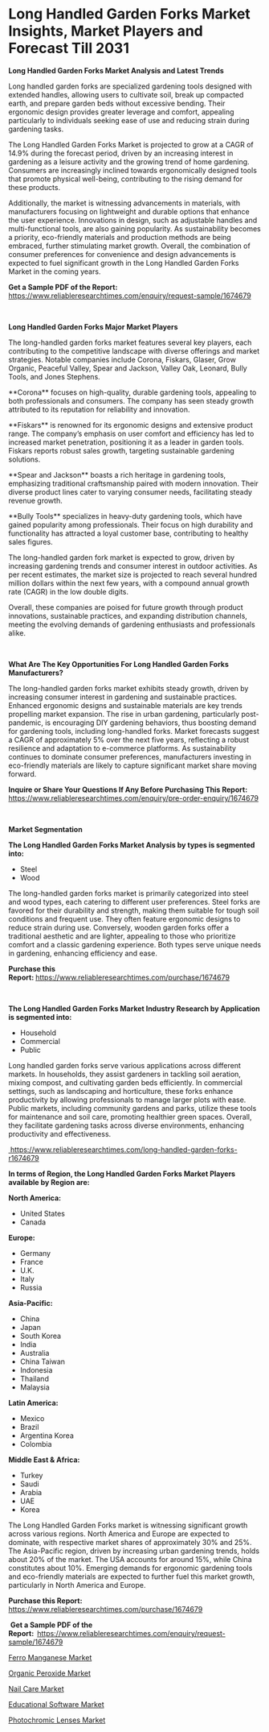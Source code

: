 <p><h1>Long Handled Garden Forks Market Insights, Market Players and Forecast Till 2031</h1></p><p><strong>Long Handled Garden Forks Market Analysis and Latest Trends</strong></p>
<p><p>Long handled garden forks are specialized gardening tools designed with extended handles, allowing users to cultivate soil, break up compacted earth, and prepare garden beds without excessive bending. Their ergonomic design provides greater leverage and comfort, appealing particularly to individuals seeking ease of use and reducing strain during gardening tasks.</p><p>The Long Handled Garden Forks Market is projected to grow at a CAGR of 14.9% during the forecast period, driven by an increasing interest in gardening as a leisure activity and the growing trend of home gardening. Consumers are increasingly inclined towards ergonomically designed tools that promote physical well-being, contributing to the rising demand for these products. </p><p>Additionally, the market is witnessing advancements in materials, with manufacturers focusing on lightweight and durable options that enhance the user experience. Innovations in design, such as adjustable handles and multi-functional tools, are also gaining popularity. As sustainability becomes a priority, eco-friendly materials and production methods are being embraced, further stimulating market growth. Overall, the combination of consumer preferences for convenience and design advancements is expected to fuel significant growth in the Long Handled Garden Forks Market in the coming years.</p></p>
<p><strong>Get a Sample PDF of the Report:&nbsp;</strong> <a href="https://www.reliableresearchtimes.com/enquiry/request-sample/1674679?utm_campaign=1266&utm_medium=2&utm_source=Github&utm_content=ia&utm_term=10102024&utm_id=long-handled-garden-forks">https://www.reliableresearchtimes.com/enquiry/request-sample/1674679</a></p>
<p>&nbsp;</p>
<p><strong>Long Handled Garden Forks Major Market Players</strong></p>
<p><p>The long-handled garden forks market features several key players, each contributing to the competitive landscape with diverse offerings and market strategies. Notable companies include Corona, Fiskars, Glaser, Grow Organic, Peaceful Valley, Spear and Jackson, Valley Oak, Leonard, Bully Tools, and Jones Stephens.</p><p>**Corona** focuses on high-quality, durable gardening tools, appealing to both professionals and consumers. The company has seen steady growth attributed to its reputation for reliability and innovation. </p><p>**Fiskars** is renowned for its ergonomic designs and extensive product range. The company’s emphasis on user comfort and efficiency has led to increased market penetration, positioning it as a leader in garden tools. Fiskars reports robust sales growth, targeting sustainable gardening solutions.</p><p>**Spear and Jackson** boasts a rich heritage in gardening tools, emphasizing traditional craftsmanship paired with modern innovation. Their diverse product lines cater to varying consumer needs, facilitating steady revenue growth. </p><p>**Bully Tools** specializes in heavy-duty gardening tools, which have gained popularity among professionals. Their focus on high durability and functionality has attracted a loyal customer base, contributing to healthy sales figures.</p><p>The long-handled garden fork market is expected to grow, driven by increasing gardening trends and consumer interest in outdoor activities. As per recent estimates, the market size is projected to reach several hundred million dollars within the next few years, with a compound annual growth rate (CAGR) in the low double digits.</p><p>Overall, these companies are poised for future growth through product innovations, sustainable practices, and expanding distribution channels, meeting the evolving demands of gardening enthusiasts and professionals alike.</p></p>
<p>&nbsp;</p>
<p><strong>What Are The Key Opportunities For Long Handled Garden Forks Manufacturers?</strong></p>
<p><p>The long-handled garden forks market exhibits steady growth, driven by increasing consumer interest in gardening and sustainable practices. Enhanced ergonomic designs and sustainable materials are key trends propelling market expansion. The rise in urban gardening, particularly post-pandemic, is encouraging DIY gardening behaviors, thus boosting demand for gardening tools, including long-handled forks. Market forecasts suggest a CAGR of approximately 5% over the next five years, reflecting a robust resilience and adaptation to e-commerce platforms. As sustainability continues to dominate consumer preferences, manufacturers investing in eco-friendly materials are likely to capture significant market share moving forward.</p></p>
<p><strong>Inquire or Share Your Questions If Any Before Purchasing This Report:</strong> <a href="https://www.reliableresearchtimes.com/enquiry/pre-order-enquiry/1674679?utm_campaign=1266&utm_medium=2&utm_source=Github&utm_content=ia&utm_term=10102024&utm_id=long-handled-garden-forks">https://www.reliableresearchtimes.com/enquiry/pre-order-enquiry/1674679</a></p>
<p>&nbsp;</p>
<p><strong>Market Segmentation</strong></p>
<p><strong>The Long Handled Garden Forks Market Analysis by types is segmented into:</strong></p>
<p><ul><li>Steel</li><li>Wood</li></ul></p>
<p><p>The long-handled garden forks market is primarily categorized into steel and wood types, each catering to different user preferences. Steel forks are favored for their durability and strength, making them suitable for tough soil conditions and frequent use. They often feature ergonomic designs to reduce strain during use. Conversely, wooden garden forks offer a traditional aesthetic and are lighter, appealing to those who prioritize comfort and a classic gardening experience. Both types serve unique needs in gardening, enhancing efficiency and ease.</p></p>
<p><strong>Purchase this Report:&nbsp;</strong><a href="https://www.reliableresearchtimes.com/purchase/1674679?utm_campaign=1266&utm_medium=2&utm_source=Github&utm_content=ia&utm_term=10102024&utm_id=long-handled-garden-forks">https://www.reliableresearchtimes.com/purchase/1674679</a></p>
<p>&nbsp;</p>
<p><strong>The Long Handled Garden Forks Market Industry Research by Application is segmented into:</strong></p>
<p><ul><li>Household</li><li>Commercial</li><li>Public</li></ul></p>
<p><p>Long handled garden forks serve various applications across different markets. In households, they assist gardeners in tackling soil aeration, mixing compost, and cultivating garden beds efficiently. In commercial settings, such as landscaping and horticulture, these forks enhance productivity by allowing professionals to manage larger plots with ease. Public markets, including community gardens and parks, utilize these tools for maintenance and soil care, promoting healthier green spaces. Overall, they facilitate gardening tasks across diverse environments, enhancing productivity and effectiveness.</p></p>
<p><a href="https://www.reliableresearchtimes.com/long-handled-garden-forks-r1674679?utm_campaign=1266&utm_medium=2&utm_source=Github&utm_content=ia&utm_term=10102024&utm_id=long-handled-garden-forks">&nbsp;https://www.reliableresearchtimes.com/long-handled-garden-forks-r1674679</a></p>
<p><strong>In terms of Region, the Long Handled Garden Forks Market Players available by Region are:</strong></p>
<p>
    <p> <strong> North America: </strong>
        <ul>
            <li>United States</li>
            <li>Canada</li>
        </ul>
        </p> 
    <p> <strong> Europe: </strong>
        <ul>
            <li>Germany</li>
            <li>France</li>
            <li>U.K.</li>
            <li>Italy</li>
            <li>Russia</li>
        </ul>
        </p> 
    <p> <strong> Asia-Pacific: </strong>
        <ul>
            <li>China</li>
            <li>Japan</li>
            <li>South Korea</li>
            <li>India</li>
            <li>Australia</li>
            <li>China Taiwan</li>
            <li>Indonesia</li>
            <li>Thailand</li>
            <li>Malaysia</li>
        </ul>
        </p> 
    <p> <strong> Latin America: </strong>
        <ul>
            <li>Mexico</li>
            <li>Brazil</li>
            <li>Argentina Korea</li>
            <li>Colombia</li>
        </ul>
        </p> 
    <p> <strong> Middle East & Africa: </strong>
        <ul>
            <li>Turkey</li>
            <li>Saudi</li>
            <li>Arabia</li>
            <li>UAE</li>
            <li>Korea</li>
        </ul>
    </p>
    </p>
<p><p>The Long Handled Garden Forks market is witnessing significant growth across various regions. North America and Europe are expected to dominate, with respective market shares of approximately 30% and 25%. The Asia-Pacific region, driven by increasing urban gardening trends, holds about 20% of the market. The USA accounts for around 15%, while China constitutes about 10%. Emerging demands for ergonomic gardening tools and eco-friendly materials are expected to further fuel this market growth, particularly in North America and Europe.</p></p>
<p><strong>Purchase this Report: </strong><a href="https://www.reliableresearchtimes.com/purchase/1674679?utm_campaign=1266&utm_medium=2&utm_source=Github&utm_content=ia&utm_term=10102024&utm_id=long-handled-garden-forks">https://www.reliableresearchtimes.com/purchase/1674679</a></p>
<p>&nbsp;<strong>Get a Sample PDF of the Report:&nbsp;&nbsp;</strong><a href="https://www.reliableresearchtimes.com/enquiry/request-sample/1674679?utm_campaign=1266&utm_medium=2&utm_source=Github&utm_content=ia&utm_term=10102024&utm_id=long-handled-garden-forks">https://www.reliableresearchtimes.com/enquiry/request-sample/1674679</a></p>
<p><strong></strong></p>
<p><p><a href="https://www.linkedin.com/pulse/ferro-manganese-market-outlook-forecast-from-2024-2031-initialviews-ocygf?utm_campaign=1266&utm_medium=2&utm_source=Github&utm_content=ia&utm_term=10102024&utm_id=long-handled-garden-forks">Ferro Manganese Market</a></p><p><a href="https://www.linkedin.com/pulse/market-dynamics-future-trends-global-organic-peroxide-sector-12yzf?utm_campaign=1266&utm_medium=2&utm_source=Github&utm_content=ia&utm_term=10102024&utm_id=long-handled-garden-forks">Organic Peroxide Market</a></p><p><a href="https://www.linkedin.com/pulse/emerging-market-trends-regional-analysis-nail-care-forecasted-hz1ie?utm_campaign=1266&utm_medium=2&utm_source=Github&utm_content=ia&utm_term=10102024&utm_id=long-handled-garden-forks">Nail Care Market</a></p><p><a href="https://www.linkedin.com/pulse/future-innovation-global-educational-software-market-growth-bqhne?utm_campaign=1266&utm_medium=2&utm_source=Github&utm_content=ia&utm_term=10102024&utm_id=long-handled-garden-forks">Educational Software Market</a></p><p><a href="https://www.linkedin.com/pulse/photochromic-lenses-market-transformation-comparative-znlxe?utm_campaign=1266&utm_medium=2&utm_source=Github&utm_content=ia&utm_term=10102024&utm_id=long-handled-garden-forks">Photochromic Lenses Market</a></p></p>